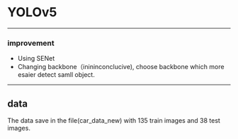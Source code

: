 # YOLOv5

----

### improvement
* Using SENet
* Changing backbone（inininconclucive), choose backbone which more esaier detect samll object.
----
## data
The data save in the file(car_data_new) with 135 train images and 38 test images.
